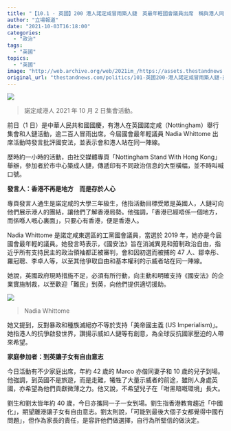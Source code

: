 ```yaml
---
title: "【10.1 · 英國】200 港人諾定咸冒雨築人鏈　英最年輕國會議員出席　稱與港人同一陣線"
author: "立場報道"
date: "2021-10-03T16:18:00"
categories:
  - "政治"
tags:
  - "英國"
topics:
  - "英國"
image: "http://web.archive.org/web/2021im_/https://assets.thestandnews.com/media/photos/rsz_%E5%8F%83%E5%8A%A0%E8%80%85%E7%B5%84%E6%88%90%E4%BA%BA%E9%8F%88.jpg"
original_url: "thestandnews.com/politics/101-英國200-港人諾定咸冒雨築人鏈-英最年輕國會議員出席-稱與港人同一陣線"
---
```

![](http://web.archive.org/web/2021im_/https://assets.thestandnews.com/media/photos/rsz_%E5%8F%83%E5%8A%A0%E8%80%85%E7%B5%84%E6%88%90%E4%BA%BA%E9%8F%88.jpg)
> 諾定咸港人 2021 年 10 月 2 日集會活動。

前日（1 日）是中華人民共和國國慶，有港人在英國諾定咸（Nottingham）舉行集會和人鏈活動，逾二百人冒雨出席。今屆國會最年輕議員 Nadia Whittome 出席活動時發言批評國安法，並表示會和港人站在同一陣線。

歷時約一小時的活動，由社交媒體專頁「Nottingham Stand With Hong Kong」舉辦，參加者於市中心築成人鏈，傳遞印有不同政治信息的大型橫幅，並不時叫喊口號。

**發言人：香港不再是地方　而是存於人心**

專頁發言人通生是諾定咸的大學三年級生，他指活動目標受眾是英國人，人鏈可向他們展示港人的團結，讓他們了解香港局勢。他強調，「香港已經唔係一個地方，而係喺人嘅心裏面」，只要心有香港，便是香港人。

Nadia Whittome 是諾定咸東選區的工黨國會議員，當選於 2019 年，她亦是今屆國會最年輕的議員。她發言時表示，《國安法》旨在消滅異見和箝制政治自由，指近乎所有支持民主的政治領袖都正被審判，會和因初選而被捕的 47 人、鄒幸彤、羅冠聰、李卓人等，以至其他爭取自由和基本權利的示威者站在同一陣線。

她說，英國政府現時措施不足，必須有所行動，向主動和明確支持《國安法》的企業實施制裁，以至歡迎「難民」到英，向他們提供適切援助。

![](http://web.archive.org/web/2021im_/https://assets.thestandnews.com/media/photos/rsz_nadia_whittome.jpg)
> Nadia Whittome

她又提到，反對暴政和種族滅絕亦不等於支持「美帝國主義 (US Imperialism)」。她指港人的抗爭啟發世界，讚揚示威如人鏈等有創意，為全球反抗國家壓迫的人帶來希望。

**家庭參加者：到英讓子女有自由意志**

今日活動有不少家庭出席，年約 42 歲的 Marco 亦偕同妻子和 10 歲的兒子到場。他強調，到英國不是旅遊，而是走難，犧牲了大量示威者的前途，雖則人身處英國，亦希望為他們貢獻微薄之力。他又說，不希望兒子在「咁黑暗嘅環境」長大。

劉生和劉太皆年約 40 歲，今日亦攜同一子一女到場。劉生指香港教育趨近「中國化」，期望離港讓子女有自由意志。劉太則說，「可能到最後大個子女都覺得中國冇問題」，但作為家長的責任，是容許他們做選擇，自行為所堅信的做決定。